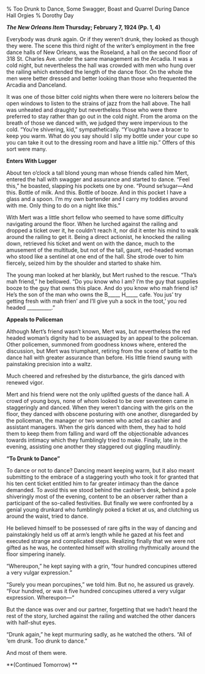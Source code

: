 % Too Drunk to Dance, Some Swagger, Boast and Quarrel During Dance Hall Orgies
% Dorothy Day

***The New Orleans Item*Thursday; February 7, 1924 (Pp. 1, 4)**

Everybody was drunk again. Or if they weren’t drunk, they looked as though they were. The scene this third night of the writer’s employment in the free dance halls of New Orleans, was the Roseland, a hall on the second floor of 318 St. Charles Ave. under the same management as the Arcadia. It was a cold night, but nevertheless the hall was crowded with men who hung over the railing which extended the length of the dance floor. On the whole the men were better dressed and better looking than those who frequented the Arcadia and Danceland.It was one of those bitter cold nights when there were no loiterers below the open windows to listen to the strains of jazz from the hall above. The hall was unheated and draughty but nevertheless those who were there preferred to stay rather than go out in the cold night.  From the aroma on the breath of those we danced with, we judged they were impervious to the cold. “You’re shivering, kid,” sympathetically. “Y’oughta have a bracer to keep you warm. What do you say should I slip my bottle under your cupe so you can take it out to the dressing room and have a little nip.” Offers of this sort were many.**Enters With Lugger**About ten o’clock a tall blond young man whose friends called him Mert, entered the hall with swagger and assurance and started to dance. “Feel this,” he boasted, slapping his pockets one by one. “Pound se’sugar—And this. Bottle of milk. And this. Bottle of booze. And in this pocket I have a glass and a spoon. I’m my own bartender and I carry my toddies around with me. Only thing to do on a night like this.”With Mert was a little short fellow who seemed to have some difficulty navigating around the floor. When he lurched against the railing and dropped a ticket over it, he couldn’t reach it, nor did it enter his mind to walk around the railing to get it. Being a direct actionist, he knocked the railing down, retrieved his ticket and went on with the dance, much to the amusement of the multitude, but not of the tall, gaunt, red-headed woman who stood like a sentinel at one end of the hall. She strode over to him fiercely, seized him by the shoulder and started to shake him.The young man looked at her blankly, but Mert rushed to the rescue. “Tha’s mah friend,” he bellowed. “Do you know who I am? I’m the guy that supplies booze to the guy that owns this place. And do you know who mah friend is? He’s the son of the man who owns the B_____ H_____ cafe. You jus’ try getting fresh with mah frien’ and I’ll give yuh a sock in the toot,’ you red headed __________.”**Appeals to Policeman**Although Mert’s friend wasn’t known, Mert was, but nevertheless the red headed woman’s dignity had to be assuaged by an appeal to the policeman. Other policemen, summoned from goodness knows where, entered the discussion, but Mert was triumphant, retiring from the scene of battle to the dance hall with greater assurance than before. His little friend swung with painstaking precision into a waltz.Much cheered and refreshed by the disturbance, the girls danced with renewed vigor.Mert and his friend were not the only uplifted guests of the dance hall. A crowd of young boys, none of whom looked to be over seventeen came in staggeringly and danced. When they weren’t dancing with the girls on the floor, they danced with obscene posturing with one another, disregarded by the policeman, the manager or two women who acted as cashier and assistant managers. When the girls danced with them, they had to hold them to keep them from falling and ward off the objectionable advances towards intimacy which they fumblingly tried to make. Finally, late in the evening, assisting one another they staggered out giggling maudlinly.**“To Drunk to Dance”**To dance or not to dance? Dancing meant keeping warm, but it also meant submitting to the embrace of a staggering youth who took it for granted that his ten cent ticket entitled him to far greater intimacy than the dance demanded. To avoid this we stood behind the cashier’s desk, behind a pole shiveringly most of the evening, content to be an observer rather than a participant of the so-called festivities. But finally we were confronted by a genial young drunkard who fumblingly poked a ticket at us, and clutching us around the waist, tried to dance.He believed himself to be possessed of rare gifts in the way of dancing and painstakingly held us off at arm’s length while he gazed at his feet and executed strange and complicated steps. Realizing finally that we were not gifted as he was, he contented himself with strolling rhythmically around the floor simpering inanely.“Whereupon,” he kept saying with a grin, “four hundred concupines uttered a very vulgar expression.”“Surely you mean porcupines,” we told him. But no, he assured us gravely. “Four hundred, or was it five hundred concupines uttered a very vulgar expression. Whereupon—“But the dance was over and our partner, forgetting that we hadn’t heard the rest of the story, lurched against the railing and watched the other dancers with half-shut eyes.“Drunk again,” he kept murmuring sadly, as he watched the others. “All of ‘em drunk. Too drunk to dance.”And most of them were.**(Continued Tomorrow)  **